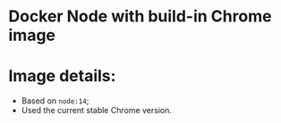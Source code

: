 # Docker Node with build-in Chrome image

# Image details:
- Based on `node:14`;
- Used the current stable Chrome version.
